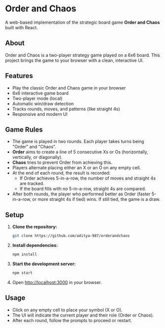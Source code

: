 # Order and Chaos

A web-based implementation of the strategic board game **Order and Chaos** built with React.

## About
Order and Chaos is a two-player strategy game played on a 6x6 board. This project brings the game to your browser with a clean, interactive UI.

## Features
- Play the classic Order and Chaos game in your browser
- 6x6 interactive game board
- Two-player mode (local)
- Automatic win/draw detection
- Tracks rounds, moves, and patterns (like straight 4s)
- Responsive and modern UI

## Game Rules
- The game is played in two rounds. Each player takes turns being "Order" and "Chaos".
- **Order** aims to create a line of 5 consecutive Xs or Os (horizontally, vertically, or diagonally).
- **Chaos** tries to prevent Order from achieving this.
- Players alternate placing either an X or an O on any empty cell.
- At the end of each round, the result is recorded:
  - If Order achieves 5-in-a-row, the number of moves and straight 4s are tracked.
  - If the board fills with no 5-in-a-row, straight 4s are compared.
- After both rounds, the player who performed better as Order (faster 5-in-a-row, or more straight 4s if tied) wins. If still tied, the game is a draw.

## Setup
1. **Clone the repository:**
   ```bash
   git clone https://github.com/aditya-987/orderandchaos
   ```
2. **Install dependencies:**
   ```bash
   npm install
   ```
3. **Start the development server:**
   ```bash
   npm start
   ```
4. Open [http://localhost:3000](http://localhost:3000) in your browser.

## Usage
- Click on any empty cell to place your symbol (X or O).
- The UI will indicate the current player and their role (Order or Chaos).
- After each round, follow the prompts to proceed or restart.
